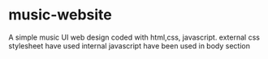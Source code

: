 # music-website
A simple music UI web design coded with html,css, javascript.
external css stylesheet have used
internal javascript have been used in body section
